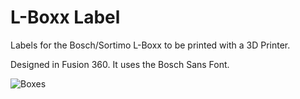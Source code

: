 # L-Boxx Label

Labels for the Bosch/Sortimo L-Boxx to be printed with a 3D Printer.

Designed in Fusion 360.
It uses the Bosch Sans Font.

![Boxes](https://user-images.githubusercontent.com/4051999/118489003-9fa09280-b71c-11eb-89bd-aa7e85d76f09.jpg)
